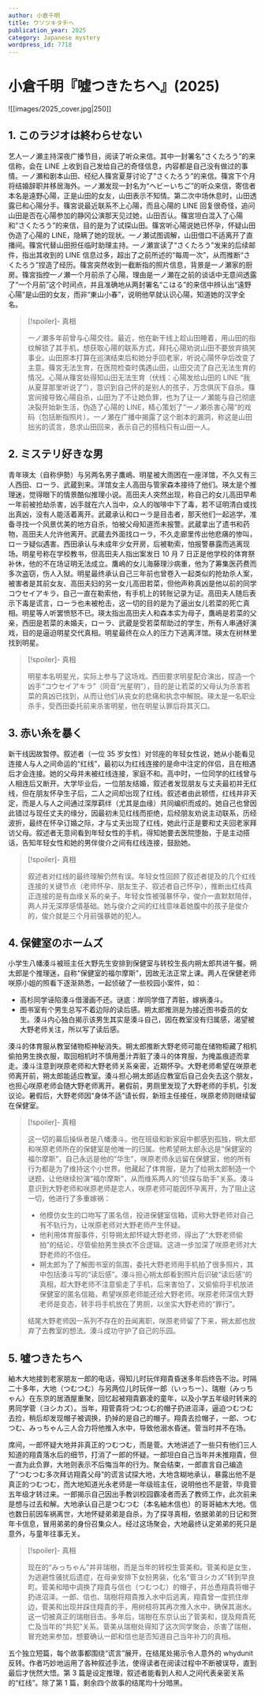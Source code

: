 ```yaml
---
author: 小倉千明
title: ウソツキタチヘ
publication_year: 2025
category: Japanese mystery
wordpress_id: 7718
---
```


# 小倉千明『噓つきたちへ』(2025)

![[images/2025_cover.jpg|250]]

## 1. このラジオは終わらせない

艺人一ノ瀬主持深夜广播节目，阅读了听众来信。其中一封署名“さくたろう”的来信称，会在 LINE 上收到自己发给自己的奇怪信息，内容都是自己没有做过的事情。一ノ瀬和剧本山田、经纪人篠宮夏芽讨论了“さくたろう”的来信。篠宮下个月将结婚辞职并移居海外。一ノ瀬发现一封名为“ヘビーいちご”的听众来信，寄信者本名是遠野心陽，正是山田的女友，山田表示不知情。第二次中场休息时，山田透露已和心陽分手。篠宮说最近联系不上心陽，而且心陽的 LINE 回复很奇怪，追问山田是否在心陽参加的静冈公演那天见过她，山田否认。篠宮坦白混入了心陽和“さくたろう”的来信，目的是为了试探山田。篠宮听心陽说她已怀孕，怀疑山田伪造了心陽的 LINE，隐瞒了她的现状。一ノ瀬试图调解，山田借口不适离开了直播间。篠宮代替山田担任临时助理主持。一ノ瀬宣读了“さくたろう”发来的后续邮件，指出其收到的 LINE 信息过多，超出了之前所述的“每周一次”，从而推断“さくたろう”捏造了经历。篠宮突然收到一截断指的照片信息，背景是一ノ瀬家的厨房。篠宮指控一ノ瀬一个月前杀了心陽，理由是一ノ瀬在之前的谈话中无意间透露了“一个月前”这个时间点，并且准确地从两封署名“こはる”的来信中辨认出“遠野心陽”是山田的女友，而非“東山小春”，说明他早就认识心陽，知道她的汉字全名。

> [!spoiler]- 真相
> 
> 一ノ瀬多年前曾与心陽交往。最近，他在新干线上趁山田睡着，用山田的指纹解锁了其手机，想获取心陽的联系方式，拜托心陽劝说山田不要放弃搞笑事业。山田原本打算在巡演结束后和她分手回老家，听说心陽怀孕后改变了主意。篠宮无法生育，在医院检查时偶遇山田，山田交流了自己无法生育的情况。心陽从篠宮处得知山田无法生育（伏线：心陽发给山田的 LINE “我从夏芽那里听说了”），意识到自己怀的是别人的孩子，万念俱灰下自杀。篠宮间接导致心陽自杀，山田为了不让她负罪，也为了让一ノ瀬能与自己彻底决裂开始新生活，伪造了心陽的 LINE，精心策划了“一ノ瀬杀害心陽”的戏码（包括断指照片）。一ノ瀬在广播中揭露了这个剧本的漏洞，称这是山田拙劣的谎言，恳求山田回来，表示自己的搭档只有山田一人。

## 2. ミステリ好きな男

青年瑛太（自称伊勢）与另两名男子鷹嶋、明星被大雨困在一座洋馆，不久又有三人西田、ローラ、武蔵到来。洋馆女主人高田与管家森本接待了他们。瑛太是个推理迷，觉得眼下的情景酷似推理小说。高田夫人突然出现，称自己的女儿高田早希一年前被抢劫杀害，凶手就在六人当中，众人的咖啡中下了毒，若不证明清白或找出真凶，没有人能活着离开。武蔵承认和ローラ是目击者，那天他们一起逃学，准备寻找一个风景优美的地方自杀，怕被父母知道而未报警。武蔵拿出了遗书和药物，高田夫人允许他离开。武蔵去外面找ローラ，不久走廊里传出他悲痛的惨叫，ローラ疑似遇害。西田承认与未成年少女开房，后被勒索，怕报警暴露而逃离现场。明星号称在学校教书，但高田夫人指出案发日 10 月 7 日正是他学校的体育祭补休，他的不在场证明无法成立。鷹嶋的女儿海藤理沙病重，他为了筹集医药费而多次盗窃，伤人入狱。明星最终承认自己三年前也曾卷入一起类似的抢劫杀人案，被害者是其前女友、高田夫妇的另一女儿高田若菜，但他声称真凶是他以前的同学コウセイアキラ，自己一直在勒索他，有手机上的转账记录为证。高田夫人随后表示下毒是谎言，ローラ也未被枪击，这一切的目的是为了逼出女儿若菜的死亡真相。明星等人听罢愤怒不已。瑛太指出高田夫人和森本实为母子，鷹嶋是若菜的父亲，西田是若菜的未婚夫，ローラ、武蔵是受若菜帮助过的学生，所有人串通好演戏，目的是逼迫明星交代真相。明星最终在众人的压力下逃离洋馆。瑛太在树林里找到明星。

> [!spoiler]- 真相
> 
> 明星本名明星光，实际上参与了这场戏。西田要求明星配合演出，捏造一个凶手“コウセイアキラ”（同音“光星明”），目的是让若菜的父母认为杀害若菜的真凶已找到，从而让他们从丧女的悲痛和执念中解脱。瑛太是一名职业杀手，受西田委托前来杀害明星，他在明星认罪后将其灭口。

## 3. 赤い糸を暴く

新干线因故暂停。叙述者（一位 35 岁女性）对邻座的年轻女性说，她从小能看见连接人与人之间命运的“红线”，最初以为红线连接的是命中注定的伴侣，且在相遇后才会连接。她的父母并未被红线连接，家庭不和。高中时，一位同学的红线曾与人相连后又断开。大学毕业后，一位朋友结婚，叙述者发现朋友与丈夫最初并无红线，但在朋友怀孕生子后，二人之间却出现了红线。叙述者由此顿悟，红线并非天定，而是人与人之间通过深厚羁绊（尤其是血缘）共同编织而成的。她自己也曾因此错过与现任丈夫的缘分，因最初未见红线而拒绝，后经朋友劝说主动联系，历经波折，最终在怀孕订婚之际，才与丈夫出现了红线，她此行正是要和丈夫回老家拜访父母。叙述者无意间看到年轻女性的手机，得知她要去医院堕胎，于是主动搭话，告知年轻女性和她的男伴俊介之间有红线连接，鼓励她。

> [!spoiler]- 真相
> 
> 叙述者对红线的最终理解仍然有误。年轻女性回顾了叙述者提及的几个红线连接的关键节点（老师怀孕、朋友生子、叙述者自己怀孕），推断出红线真正连接的是有血缘关系的亲子。年轻女性被强暴怀孕，俊介一直默默陪伴，两人并无深厚感情基础。她与俊介之间的红线意味着她腹中的孩子是俊介的，俊介就是三个月前强暴她的犯人。

## 4. 保健室のホームズ

小学生八幡湊斗被班主任大野先生安排到保健室与转校生長内朔太郎共进午餐。朔太郎是个推理迷，自称“保健室的福尔摩斯”，因故无法正常上课。两人在保健老师咲原小姐的照看下逐渐熟悉，一起侦破了一些校园小案件，如：
- 高杉同学诬陷湊斗借漫画不还。谜底：岸同学借了弄脏，嫁祸湊斗。
- 图书室有个男生总写不着边际的读后感。朔太郎推测是为接近图书委员的女生。湊斗内心独白揭示该男生其实是湊斗自己，因在教室没有归属感，渴望被大野老师关注，所以写了读后感。

湊斗的体育服从教室储物柜神秘消失。朔太郎推断大野老师可能在储物柜藏了相机偷拍男生换衣服，取回相机时不慎用墨汁弄脏了湊斗的体育服，为掩盖痕迹而拿走。湊斗注意到咲原老师和大野老师关系亲密，近期怀孕。大野老师希望在咲原老师离开前，朔太郎能适应教室。湊斗担心朔太郎适应教室后自己会失去这个朋友，也担心咲原老师会随大野老师离开。暑假前，男厕里发现了大野老师的手机，引发议论。暑假后，大野老师因“身体不适”请长假，新班主任接任，咲原老师则继续留在保健室。

> [!spoiler]- 真相
> 
> 这一切的幕后操纵者是八幡湊斗。他在班级和新家庭中都感到孤独，朔太郎和咲原老师所在的保健室是他唯一的归属。他希望朔太郎永远是“保健室的福尔摩斯”，自己永远是他的“华生”，咲原老师永远留在保健室，他的所有行为都是为了维持这个小世界。他藏起了体育服，是为了给朔太郎制造一个谜题，让他继续扮演“福尔摩斯”，从而维系两人的“侦探与助手”关系。湊斗意识到大野老师和咲原老师是恋人，咲原老师可能因怀孕离开，为了阻止这一切，他进行了多重嫁祸：
> - 他模仿女生的口吻写了匿名信，投进保健室信箱，谎称大野老师对自己有不轨行为，让咲原老师对大野老师产生怀疑。
> - 他利用体育服事件，引导朔太郎怀疑大野老师，得出了“大野老师偷拍”的结论，尽管偷拍男生换衣不合逻辑。这进一步加深了咲原老师对大野老师的不信任。
> - 朔太郎为了了解图书室的氛围，委托大野老师用手机拍了很多照片，其中包括湊斗写的“读后感”。湊斗担心朔太郎看到照片后识破“读后感”的真相，趁大野老师不注意偷走了手机，后来害怕了，又偷偷将手机放进保健室的匿名信箱，希望咲原老师能还给大野老师。咲原老师深信大野老师是变态，转手将手机放在了男厕，以坐实大野老师的“罪行”。
> 
> 结尾大野老师因一系列不存在的丑闻离职，咲原老师留了下来，朔太郎也放弃了去教室的想法。湊斗成功守护了自己的乐园。

## 5. 噓つきたちへ

紬木大地接到老家朋友一郎的电话，得知儿时玩伴翔貴昏迷多年后终告不治。时隔二十多年，大地（つむつむ）与另两位儿时玩伴一郎（いっちー）、瑞樹（みっちゃん）在东京的居酒屋重聚，回忆起被翔貴霸凌的童年，以及小学五年级时转来的男同学菅（ヨシカズ）。当年，翔菅貴将つむつむ的帽子扔进沼泽，逼迫つむつむ去捡，稍后却发现帽子被调换，扔掉的是自己的帽子。翔貴去捡帽子，一郎、つむつむ、みっちゃん三人合力将他推入水中，导致他溺水昏迷。菅当时并不在场。

席间，一郎怀疑大地并非真正的つむつむ，而是菅。大地讲述了一些只有他们三人知道的翔貴落水后的细节，打消了一郎的怀疑。一郎坦白自己当年并未推翔貴，但一直为此负罪，大地则表示不后悔当年的行为。聚会结束，一郎直言自己编造了“つむつむ多次拜访翔貴父母”的谎言试探大地，大地含糊地承认，暴露出他不是真正的つむつむ，而大地知道光永老师是一年级班主任，说明他也不是菅，毕竟菅五年级才转过来。一郎揭示自己因出手教训校园霸凌者而丢了教师工作，此次前来是想与过去和解。大地承认自己是つむつむ（本名紬木信也）的哥哥紬木大地。信也数日前因车祸离世，大地怀疑弟弟是自杀，为了探寻真相，依据弟弟的日记和贺年卡信息，冒用弟弟的身份召集众人。经过这场聚会，大地最终认定弟弟的死只是意外，与童年往事无关。

> [!spoiler]- 真相
> 
> 现在的“みっちゃん”并非瑞樹，而是当年的转校生菅美和。菅美和是女生，为逃避性骚扰后遗症，在母亲安排下女扮男装，化名“菅ヨシカズ”转到早良町。菅美和暗中调换了翔貴与信也（つむつむ）的帽子，并怂恿翔貴将帽子扔进沼泽。一郎、信也、瑞樹将翔貴推入水中后逃离，翔貴曾一度抓住岸边，菅美和出现并踩住翔貴的手，用树枝将其再次推入水中，确保其溺水。这一切被真正的瑞樹目击。多年后，瑞樹在东京认出了菅美和，提及翔貴死亡及当年的“共犯”关系。菅美从瑞樹处得知了这次同学聚会，杀害了瑞樹，冒充她来参加，想要确认一郎和信也是否知道自己当年补刀的真相。

五个独立短篇，每个故事都围绕“谎言”展开，在结尾处揭示令人意外的 whydunit 反转。作者巧妙地运用了各种叙述手法，使得读者在阅读过程中不断被误导，直到最后才恍然大悟。第 3 篇是设定推理，叙述者能看到人和人之间代表亲密关系的“红线”。除了第 1 篇，剩余四个故事的结尾均十分暗黑。
